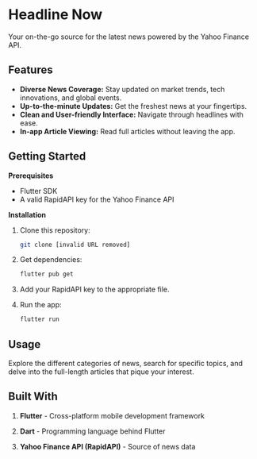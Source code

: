 # Headline Now

Your on-the-go source for the latest news powered by the Yahoo Finance API.  

## Features

* **Diverse News Coverage:**  Stay updated on market trends, tech innovations, and global events.
* **Up-to-the-minute Updates:** Get the freshest news at your fingertips.
* **Clean and User-friendly Interface:** Navigate through headlines with ease.
* **In-app Article Viewing:** Read full articles without leaving the app.

## Getting Started

**Prerequisites**
* Flutter SDK
* A valid RapidAPI key for the Yahoo Finance API

**Installation**

1. Clone this repository: 
   ```bash
   git clone [invalid URL removed]

2. Get dependencies:
   ```bash
   flutter pub get

3. Add your RapidAPI key to the appropriate file.

4. Run the app:
   ```bash
   flutter run


## Usage
Explore the different categories of news, search for specific topics, and delve into the full-length articles that pique your interest.

## Built With
1. **Flutter** - Cross-platform mobile development framework
   
2. **Dart** - Programming language behind Flutter
   
3. **Yahoo Finance API (RapidAPI)** - Source of news data
   
